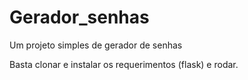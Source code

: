 # Gerador_senhas
Um projeto simples de gerador de senhas

Basta clonar e instalar os requerimentos (flask) e rodar.
